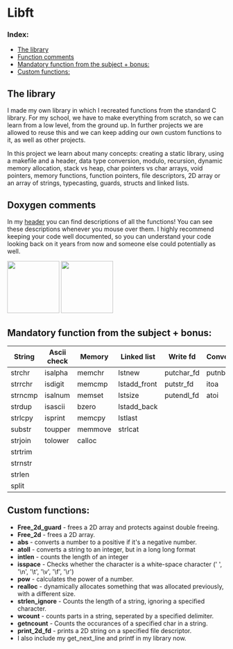 # Libft 

### Index:
+ [The library](#the-library)
+ [Function comments](#function-comments)
+ [Mandatory function from the subject + bonus:](#mandatory-function-from-the-subject--bonus)
+ [Custom functions:](#custom-functions) 

## The library
I made my own library in which I recreated functions from the standard C library. For my school, we have to make everything from scratch, so we can learn from a low level, from the ground up. In further projects we are allowed to reuse this and we can keep adding our own custom functions to it, as well as other projects. 

In this project we learn about many concepts: creating a static library, using a makefile and a header, data type conversion, modulo, recursion, dynamic memory allocation, stack vs heap, char pointers vs char arrays, void pointers, memory functions, function pointers, file descriptors, 2D array or an array of strings, typecasting, guards, structs and linked lists.

## Doxygen comments

In my [header](https://github.com/Raspurrin/libft/blob/main/includes/libft.h) you can find descriptions of all the functions!
You can see these descriptions whenever you mouse over them. I highly recommend keeping your code well documented, so you can understand your code looking back on it years from now and someone else could potentially as well. 

<img src="https://user-images.githubusercontent.com/13866954/179558332-e459556f-263e-4af2-8714-00739c7a3739.png" height="120"/> <img src="https://user-images.githubusercontent.com/13866954/179558352-512cbaf7-ac23-423e-9999-29131349ae67.png" height="120"/>

## Mandatory function from the subject + bonus:
| String | Ascii check | Memory | Linked list | Write fd| Conversion |Function pointer| 
| --- | --- | --- | --- | --- | --- | -- |
| strchr | isalpha  | memchr |  lstnew | putchar_fd  | putnbr_fd | strmapi| 
| strrchr | isdigit  | memcmp  |  lstadd_front | putstr_fd | itoa | striteri| 
| strncmp | isalnum  |  memset |  lstsize | putendl_fd | atoi |
| strdup | isascii  | bzero | lstadd_back | | |
| strlcpy | isprint  | memcpy  | lstlast | | |
| substr | toupper | memmove |  strlcat | |
| strjoin |  tolower | calloc |  | | |
|  strtrim | | |  | | |
|  strnstr | | |  | | |
|  strlen | | |  | | |
|  split | | |  | | |

## Custom functions: 
+ **Free_2d_guard** - frees a 2D array and protects against double freeing. 
+ **Free_2d** - frees a 2D array. 
+ **abs** - converts a number to a positive if it's a negative number. 
+ **atoll** - converts a string to an integer, but in a long long format
+ **intlen** - counts the length of an integer
+ **isspace** - Checks whether the character is a white-space character (' ', '\n', '\t', '\v', '\f', '\r')
+ **pow** - calculates the power of a number. 
+ **realloc** - dynamically allocates something that was allocated previously, with a different size. 
+ **strlen_ignore** - Counts the length of a string, ignoring a specified character.
+ **wcount** - counts parts in a string, seperated by a specified delimiter. 
+ **getncount** - Counts the occurances of a specified char in a string. 
+ **print_2d_fd** - prints a 2D string on a specified file descriptor. 
+ I also include my get_next_line and printf in my library now. 
